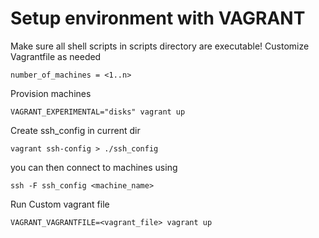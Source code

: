 
# Setup environment with VAGRANT 
Make sure all shell scripts in scripts directory are executable!
Customize Vagrantfile as needed
```
number_of_machines = <1..n>
```


Provision machines
```
VAGRANT_EXPERIMENTAL="disks" vagrant up
```
Create ssh_config in current dir
```
vagrant ssh-config > ./ssh_config
```
you can then connect to machines using 
```
ssh -F ssh_config <machine_name>
```

Run Custom vagrant file
```
VAGRANT_VAGRANTFILE=<vagrant_file> vagrant up
```